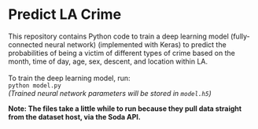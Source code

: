 # Predict LA Crime
This repository contains Python code to train a deep learning model (fully-connected neural network) (implemented with Keras) to predict the probabilities of being a victim of different types of crime based on the month, time of day, age, sex, descent, and location within LA.\
\
To train the deep learning model, run:\
`python model.py`\
*(Trained neural network parameters will be stored in `model.h5`)*

**Note: The files take a little while to run because they pull data straight from the dataset host, via the Soda API.**
